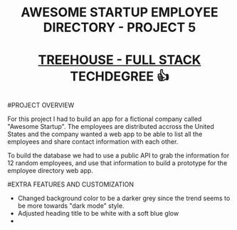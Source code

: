 # <p align="center">AWESOME STARTUP EMPLOYEE DIRECTORY - PROJECT 5</p> 

# <p align="center"><a href="https://teamtreehouse.com/techdegree/full-stack-javascript">TREEHOUSE - FULL STACK </a> TECHDEGREE 👍 </p>

#PROJECT OVERVIEW

For this project I had to build an app for a fictional company called "Awesome Startup". The employees are distributed accross the United States and the company wanted a web app to be able to list all the employees and share contact information with each other. 

To build the database we had to use a public API to grab the information for 12 random employees, and use that information to build a prototype for the employee directory web app.

#EXTRA FEATURES AND CUSTOMIZATION

<ul>
  <li>Changed background color to be a darker grey since the trend seems to be more towards "dark mode" style.</li>
  <li>Adjusted heading title to be white with a soft blue glow</li>
  <li>
</ul>

